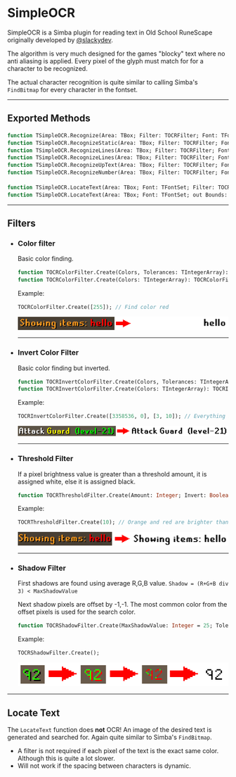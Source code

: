 # SimpleOCR

SimpleOCR is a Simba plugin for reading text in Old School RuneScape originally developed by [@slackydev](https://github.com/slackydev/SimpleOCR).

The algorithm is very much designed for the games "blocky" text where no anti aliasing is applied. Every pixel of the glyph must match for for a character to be recognized. 

The actual character recognition is quite similar to calling Simba's `FindBitmap` for every character in the fontset.

----

## Exported Methods

```pascal
function TSimpleOCR.Recognize(Area: TBox; Filter: TOCRFilter; Font: TFontSet): String;
function TSimpleOCR.RecognizeStatic(Area: TBox; Filter: TOCRFilter; Font: TFontSet; MaxWalk: Integer = 20): String;
function TSimpleOCR.RecognizeLines(Area: TBox; Filter: TOCRFilter; Font: TFontSet; out TextBounds: TBoxArray): TStringArray; overload;
function TSimpleOCR.RecognizeLines(Area: TBox; Filter: TOCRFilter; Font: TFontSet): TStringArray; overload;
function TSimpleOCR.RecognizeUpText(Area: TBox; Filter: TOCRFilter; Font: TFontSet; MaxWalk: Integer = 20): String;
function TSimpleOCR.RecognizeNumber(Area: TBox; Filter: TOCRFilter; Font: TFontSet): Int64;

function TSimpleOCR.LocateText(Area: TBox; Font: TFontSet; Filter: TOCRFilter; out Bounds: TBox): Single; overload;
function TSimpleOCR.LocateText(Area: TBox; Font: TFontSet; out Bounds: TBox): Single; overload;
```

----

## Filters

- ### Color filter

  Basic color finding. 
  ```pascal
  function TOCRColorFilter.Create(Colors, Tolerances: TIntegerArray): TOCRColorFilter; static;
  function TOCRColorFilter.Create(Colors: TIntegerArray): TOCRColorFilter; static; overload;
  ```
  Example:
  ```pascal
  TOCRColorFilter.Create([255]); // Find color red
  ```
  ![Example](images/filter_color_200.png)

  ---

- ### Invert Color Filter

  Basic color finding but inverted.
  ```pascal
  function TOCRInvertColorFilter.Create(Colors, Tolerances: TIntegerArray): TOCRInvertColorFilter; static; overload;
  function TOCRInvertColorFilter.Create(Colors: TIntegerArray): TOCRInvertColorFilter; static; overload;
  ```
  Example:
  ```pascal
  TOCRInvertColorFilter.Create([3358536, 0], [3, 10]); // Everything but brown and black (text shadow)
  ```
  ![Example](images/filter_invertcolor_200.png)

  ---

- ### Threshold Filter

  If a pixel brightness value is greater than a threshold amount, it is assigned white, else it is assigned black.
  ```pascal
  function TOCRThresholdFilter.Create(Amount: Integer; Invert: Boolean = False): TOCRThresholdFilter; static;
  ```
  Example:
  ```pascal
  TOCRThresholdFilter.Create(10); // Orange and red are brighter than the brown background
  ```
  ![Example](images/filter_threshold_200.png)

  ---

- ### Shadow Filter

  First shadows are found using average R,G,B value. `Shadow = (R+G+B div 3) < MaxShadowValue`

  Next shadow pixels are offset by -1,-1. The most common color from the offset pixels is used for the search color.
  ```pascal
  function TOCRShadowFilter.Create(MaxShadowValue: Integer = 25; Tolerance: Integer = 5): TOCRShadowFilter; static; 
  ```
  Example:
  ```pascal
  TOCRShadowFilter.Create();
  ```
  ![Example](images/filter_shadow_400.png)
  
----

## Locate Text

The `LocateText` function does **not** OCR! An image of the desired text is generated and searched for. Again quite similar to Simba's `FindBitmap`.
- A filter is not required if each pixel of the text is the exact same color. Although this is quite a lot slower.
- Will not work if the spacing between characters is dynamic.


